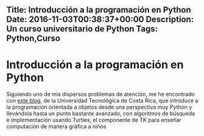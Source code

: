 Title: Introducción a la programación en Python
Date: 2016-11-03T00:38:37+00:00
Description: Un curso universitario de Python
Tags: Python,Curso
---
# Introducción a la programación en Python

Siguiendo uno de mis dispersos problemas de atención, me he encontrado con [este blog](https://ic1800a2011.wordpress.com/), de la Universidad Tecnológica de Costa Rica, que introduce a la programación orientada a objetos desde una perspectiva muy Python y llevándola hasta un punto bastante avanzado, con algoritmos de búsqueda e implementación usando Turtles, el componente de TK para enseñar computación de manera gráfica a niños